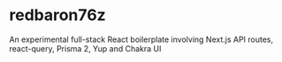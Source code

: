 # redbaron76z
An experimental full-stack React boilerplate involving Next.js API routes, react-query, Prisma 2, Yup and Chakra UI
